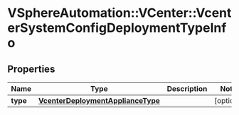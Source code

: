 # VSphereAutomation::VCenter::VcenterSystemConfigDeploymentTypeInfo

## Properties
Name | Type | Description | Notes
------------ | ------------- | ------------- | -------------
**type** | [**VcenterDeploymentApplianceType**](VcenterDeploymentApplianceType.md) |  | [optional] 


